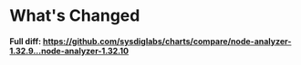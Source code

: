 # What's Changed

#### Full diff: https://github.com/sysdiglabs/charts/compare/node-analyzer-1.32.9...node-analyzer-1.32.10

